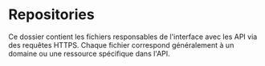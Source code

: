 # Repositories

Ce dossier contient les fichiers responsables de l'interface avec les API via des requêtes HTTPS. Chaque fichier correspond généralement à un domaine ou une ressource spécifique dans l'API.
